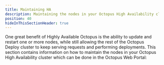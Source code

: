 ```yaml
---
title: Maintaining HA
description: Maintaining the nodes in your Octopus High Availability cluster is an important task that can be done in the Octopus Web Portal.
position: 40
hideInThisSectionHeader: true
---
```


One great benefit of Highly Available Octopus is the ability to update and restart one or more nodes, while still allowing the rest of the Octopus Deploy cluster to keep serving requests and performing deployments. This section contains information on how to maintain the nodes in your Octopus High Availability cluster which can be done in the Octopus Web Portal:
